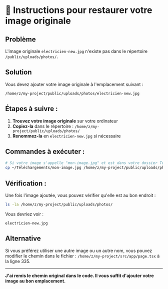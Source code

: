 # 📝 Instructions pour restaurer votre image originale

## Problème
L'image originale `electricien-new.jpg` n'existe pas dans le répertoire `/public/uploads/photos/`.

## Solution
Vous devez ajouter votre image originale à l'emplacement suivant :

```
/home/z/my-project/public/uploads/photos/electricien-new.jpg
```

## Étapes à suivre :

1. **Trouvez votre image originale** sur votre ordinateur
2. **Copiez-la** dans le répertoire : `/home/z/my-project/public/uploads/photos/`
3. **Renommez-la** en `electricien-new.jpg` si nécessaire

## Commandes à exécuter :

```bash
# Si votre image s'appelle "mon-image.jpg" et est dans votre dossier Téléchargements :
cp ~/Téléchargements/mon-image.jpg /home/z/my-project/public/uploads/photos/electricien-new.jpg
```

## Vérification :

Une fois l'image ajoutée, vous pouvez vérifier qu'elle est au bon endroit :

```bash
ls -la /home/z/my-project/public/uploads/photos/
```

Vous devriez voir :
```
electricien-new.jpg
```

## Alternative

Si vous préférez utiliser une autre image ou un autre nom, vous pouvez modifier le chemin dans le fichier :
`/home/z/my-project/src/app/page.tsx` à la ligne 335.

---

**J'ai remis le chemin original dans le code. Il vous suffit d'ajouter votre image au bon emplacement.**
